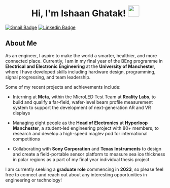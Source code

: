 <h1 align="center"><b>Hi, I'm Ishaan Ghatak!  </b><img src="https://media.giphy.com/media/hvRJCLFzcasrR4ia7z/giphy.gif" width="35"></h1>

[![Gmail Badge](https://img.shields.io/badge/-ishaanghatak@gmail.com-c14438?style=flat-square&logo=Gmail&logoColor=white&link=mailto:ishaanghatak@gmail.com)](mailto:ishaanghatak@gmail.com)
 [![Linkedin Badge](https://img.shields.io/badge/-ishaanghatak-blue?style=flat-square&logo=Linkedin&logoColor=white&link=https://www.linkedin.com/in/ishaanghatak/)](https://www.linkedin.com/in/ishaanghatak/)
 
## About Me
As an engineer, I aspire to make the world a smarter, healthier, and more connected place. Currently, I am in my final year of the BEng programme in **Electrical and Electronic Engineering** at the **University of Manchester**, where I have developed skills including hardware design, programming, signal progressing, and team leadership.

Some of my recent projects and achievements include:
- Interning at **Meta**, within the MicroLED Test Team at **Reality Labs**, to build and qualify a far-field, wafer-level beam profile measurement system to support the development of next-generation AR and VR displays

- Managing eight people as the **Head of Electronics** at **Hyperloop Manchester**, a student-led engineering project with 80+ members, to research and develop a high-speed maglev pod for international competitions

- Collaborating with **Sony Corporation** and **Texas Instruments** to design and create a field-portable sensor platform to measure sea ice thickness in polar regions as a part of my final year individual thesis project

I am currently seeking a **graduate role** commencing in **2023**, so please feel free to connect and reach out about any interesting opportunities in engineering or technology!
